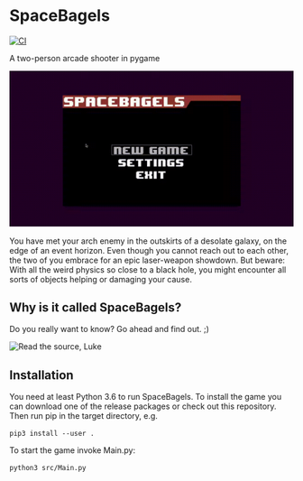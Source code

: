# SpaceBagels

[![CI](https://travis-ci.org/GoToGaming/BagelSpace.svg?branch=master)](https://travis-ci.org/GoToGaming/BagelSpace)

A two-person arcade shooter in pygame

![Gameplay screen capture](gameplay.gif)

You have met your arch enemy
in the outskirts of a desolate galaxy,
on the edge of an event horizon.
Even though you cannot reach out to each other,
the two of you embrace
for an epic laser-weapon showdown.
But beware: With all the weird physics so close
to a black hole, you might encounter all sorts
of objects helping or damaging your cause.

## Why is it called SpaceBagels?

Do you really want to know? Go ahead and find out. ;)

![Read the source, Luke](https://blog.codinghorror.com/content/images/uploads/2012/04/6a0120a85dcdae970b016765373659970b-800wi.jpg)

## Installation

You need at least Python 3.6 to run SpaceBagels.
To install the game you can download
one of the release packages or check out
this repository. Then run pip in the target directory, e.g.

    pip3 install --user .

To start the game invoke Main.py:

    python3 src/Main.py